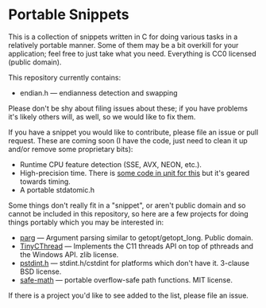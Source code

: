# Portable Snippets

This is a collection of snippets written in C for doing various tasks
in a relatively portable manner.  Some of them may be a bit overkill
for your application; feel free to just take what you need.
Everything is CC0 licensed (public domain).

This repository currently contains:

* endian.h — endianness detection and swapping

Please don't be shy about filing issues about these; if you have
problems it's likely others will, as well, so we would like to fix
them.

If you have a snippet you would like to contribute, please file an
issue or pull request.  These are coming soon (I have the code, just
need to clean it up and/or remove some proprietary bits):

 * Runtime CPU feature detection (SSE, AVX, NEON, etc.).
 * High-precision time.  There is
   [some code in µnit for this](https://github.com/nemequ/munit/blob/ca64cf27eda984855323917736ed595030f150db/munit.c#L274)
   but it's geared towards timing.
 * A portable stdatomic.h

Some things don't really fit in a "snippet", or aren't public domain
and so cannot be included in this repository, so here are a few
projects for doing things portably which you may be interested in:

 * [parg](https://github.com/jibsen/parg) —
   Argument parsing similar to getopt/getopt_long.  Public domain.
 * [TinyCThread](https://tinycthread.github.io/) — Implements the C11
   threads API on top of pthreads and the Windows API.  zlib license.
 * [pstdint.h](http://www.azillionmonkeys.com/qed/pstdint.h) —
   stdint.h/cstdint for platforms which don't have it.  3-clause BSD
   license.
 * [safe-math](https://github.com/nemequ/safe-math) — portable
   overflow-safe path functions.  MIT license.

If there is a project you'd like to see added to the list, please file
an issue.
